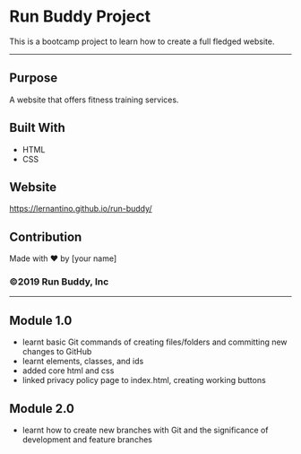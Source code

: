 # Run Buddy Project

This is a bootcamp project to learn how to create a full fledged website.

---



## Purpose
A website that offers fitness training services. 

## Built With
* HTML
* CSS

## Website
https://lernantino.github.io/run-buddy/

## Contribution
Made with ❤️ by [your name]

### ©️2019 Run Buddy, Inc 

---

## Module 1.0

* learnt basic Git commands of creating files/folders and committing new changes to GitHub
* learnt elements, classes, and ids
* added core html and css
* linked privacy policy page to index.html, creating working buttons

##  Module 2.0

* learnt how to create new branches with Git and the significance of development and feature branches
